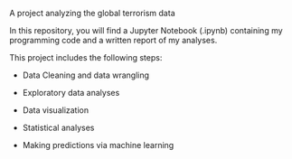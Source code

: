 A project analyzing the global terrorism data

In this repository, you will find a Jupyter Notebook (.ipynb) containing my programming code and a written report of my analyses.

This project includes the following steps:

- Data Cleaning and data wrangling

- Exploratory data analyses

- Data visualization

- Statistical analyses

- Making predictions via machine learning
